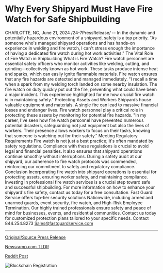 # Why Every Shipyard Must Have Fire Watch for Safe Shipbuilding

CHARLOTTE, NC, June 21, 2024 /24-7PressRelease/ -- In the dynamic and potentially hazardous environment of a shipyard, safety is a top priority. "As someone who's managed shipyard operations and has hands-on experience in welding and fire watch, I can't stress enough the importance of having a dedicated fire watch during hot work activities."  The Vital Role of Fire Watch in Shipbuilding  What is Fire Watch? Fire watch personnel are essential safety officers who monitor activities like welding, cutting, and grinding—collectively known as hot work. These tasks produce intense heat and sparks, which can easily ignite flammable materials. Fire watch ensures that any fire hazards are detected and managed immediately.  "I recall a time when a spark from my welding torch landed on some nearby insulation. The fire watch on duty quickly put out the fire, preventing what could have been a major incident. This experience highlighted for me how crucial fire watch is in maintaining safety."  Protecting Assets and Workers Shipyards house valuable equipment and materials. A single fire can lead to massive financial losses and endanger lives. Fire watch personnel play a critical role in protecting these assets by monitoring for potential fire hazards.  "In my career, I've seen how fire watch personnel have prevented numerous potential disasters, safeguarding not just equipment but also the lives of workers. Their presence allows workers to focus on their tasks, knowing that someone is watching out for their safety."  Meeting Regulatory Requirements Fire watch is not just a best practice; it's often mandated by safety regulations. Compliance with these regulations is crucial to avoid legal and financial penalties. It also ensures that shipyard operations continue smoothly without interruptions.  During a safety audit at our shipyard, our adherence to fire watch protocols was commended, reinforcing our commitment to safety and regulatory compliance.  Conclusion Incorporating fire watch into shipyard operations is essential for protecting assets, ensuring worker safety, and maintaining compliance. Investing in professional fire watch services is a crucial step toward safe and successful shipbuilding.  For more information on how to enhance your shipyard's fire safety, contact us today for a free consultation.  Fast Guard Service offers top-tier security solutions Nationwide, including armed and unarmed guards, event security, fire watch, and High-Risk Employee Termination. Our highly trained professionals ensure safety and peace of mind for businesses, events, and residential communities. Contact us today for customized protection plans tailored to your specific needs.  Contact 844.254.8273 Sales@fastguardservice.com 

---

[Original/Source Press Release](https://www.24-7pressrelease.com/press-release/511900/why-every-shipyard-must-have-fire-watch-for-safe-shipbuilding)
                    

[Newsramp.com TLDR](None) 



[Reddit Post](https://www.reddit.com/r/HealthCareNewsInfo/comments/1dlaoo8/the_vital_role_of_fire_watch_in_shipbuilding/) 



![Blockchain Registration](https://cdn.newsramp.app/24-7PressRelease/qrcode/246/21/beanmLPX.webp)